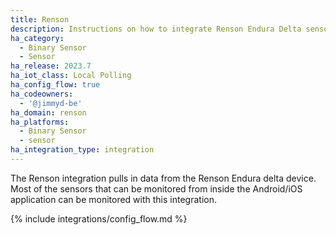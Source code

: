 ```yaml
---
title: Renson
description: Instructions on how to integrate Renson Endura Delta sensors into Home Assistant.
ha_category:
  - Binary Sensor
  - Sensor
ha_release: 2023.7
ha_iot_class: Local Polling
ha_config_flow: true
ha_codeowners:
  - '@jimmyd-be'
ha_domain: renson
ha_platforms:
  - Binary Sensor
  - sensor
ha_integration_type: integration
---
```


The Renson integration pulls in data from the Renson Endura delta device. Most of the sensors that can be monitored from inside the Android/iOS application can be monitored with this integration.


{% include integrations/config_flow.md %}